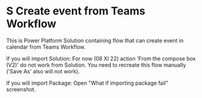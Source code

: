 # S Create event from Teams Workflow
 This is Power Platform Solution containing flow that can create event in calendar from Teams Workflow.

If you will import Solution:
For now (08 XI 22) action 'From the compose box (V2)' do not work from Solution. You need to recreate this flow manually ('Save As' also will not work).

If you will import Package:
Open "What if importing package fail" screenshot.

